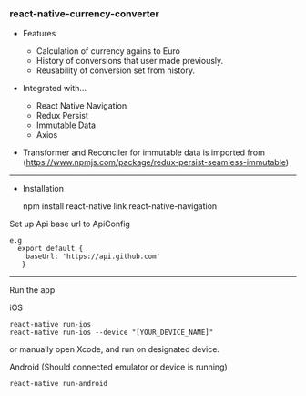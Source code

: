 ### react-native-currency-converter

* Features
    - Calculation of currency agains to Euro
    - History of conversions that user made previously.
    - Reusability of conversion set from history.

* Integrated with...
    - React Native Navigation
    - Redux Persist
    - Immutable Data
    - Axios

* Transformer and Reconciler for immutable data is imported from
    (https://www.npmjs.com/package/redux-persist-seamless-immutable)

 -------------   

* Installation

    npm install
    react-native link react-native-navigation

Set up Api base url to ApiConfig

    e.g
      export default {
        baseUrl: 'https://api.github.com'
       }

-------------

Run the app

iOS

    react-native run-ios    
    react-native run-ios --device "[YOUR_DEVICE_NAME]"

or manually open Xcode, and run on designated device.

Android (Should connected emulator or device is running)

    react-native run-android
